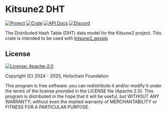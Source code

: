 # Kitsune2 DHT

[![Project](https://img.shields.io/badge/project-kitsune2-purple.svg?style=flat-square)](https://github.com/holochain/kitsune2)
[![Crate](https://img.shields.io/crates/v/kitsune2_dht.svg)](https://crates.io/crates/kitsune2_dht)
[![API Docs](https://docs.rs/kitsune2_dht/badge.svg)](https://docs.rs/kitsune2_dht)
[![Discord](https://img.shields.io/badge/Discord-blue.svg?style=flat-square)](https://discord.gg/k55DS5dmPH)

The Distributed Hash Table (DHT) data model for the Kitsune2 project. This crate is intended to be used with 
[kitsune2_gossip](https://crates.io/crates/kitsune2_gossip).

## License
[![License: Apache-2.0](https://img.shields.io/badge/License-Apache%202.0-blue.svg)](https://www.apache.org/licenses/LICENSE-2.0)

Copyright (C) 2024 - 2025, Holochain Foundation

This program is free software: you can redistribute it and/or modify it under the terms of the license
provided in the LICENSE file (Apache 2.0).  This program is distributed in the hope that it will be useful,
but WITHOUT ANY WARRANTY; without even the implied warranty of MERCHANTABILITY or FITNESS FOR A PARTICULAR
PURPOSE.
